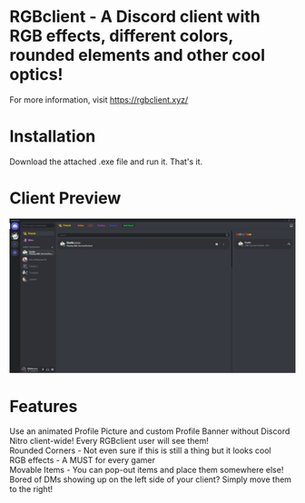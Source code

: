 # RGBclient - A Discord client with RGB effects, different colors, rounded elements and other cool optics!
For more information, visit https://rgbclient.xyz/

# Installation
Download the attached .exe file and run it. That's it.

# Client Preview
![Screenshot_1](https://github.com/Lunahax/rgbclient/blob/main/rgbclientbanner1.png?raw=true)

# Features
Use an animated Profile Picture and custom Profile Banner without Discord Nitro client-wide! Every RGBclient user will see them!<br />
Rounded Corners - Not even sure if this is still a thing but it looks cool<br />
RGB effects - A MUST for every gamer<br />
Movable Items - You can pop-out items and place them somewhere else! Bored of DMs showing up on the left side of your client? Simply move them to the right!
